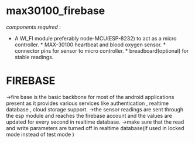 # max30100_firebase

*components required* :
* A WI_FI module preferably node-MCU(ESP-8232) to act as a micro controller.
                     * MAX-30100 heartbeat and blood oxygen sensor.
                     * connector pins for sensor to micro controller.
                     * breadboard(optional) for  stable readings.

# FIREBASE

->fire base is the basic backbone for most of the android applications present as it provides various services like authentication , realtime database , cloud storage support.
->the sensor readings are sent through the esp module and reaches the firebase account and the values are updated for every second in realtime database.
->make sure that the read and write parameters are turned off in realtime database(if used in locked mode instead of test mode )
